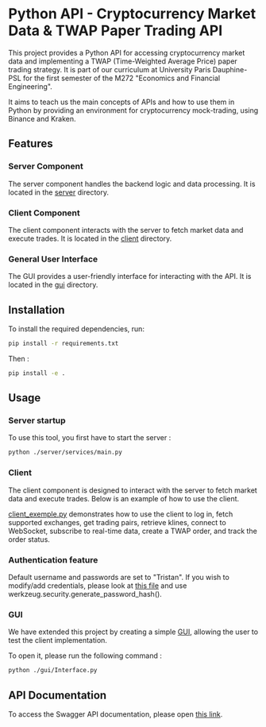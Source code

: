 # Python API - Cryptocurrency Market Data & TWAP Paper Trading API

This project provides a Python API for accessing cryptocurrency market data and implementing a TWAP (Time-Weighted Average Price) paper trading strategy. It is part of our curriculum at University Paris Dauphine-PSL for the first semester of the M272 "Economics and Financial Engineering". 

It aims to teach us the main concepts of APIs and how to use them in Python by providing an environment for cryptocurrency mock-trading, using Binance and Kraken.

## Features

### Server Component
The server component handles the backend logic and data processing. It is located in the [server](server/) directory.

### Client Component
The client component interacts with the server to fetch market data and execute trades. It is located in the [client](client/) directory.

### General User Interface
The GUI provides a user-friendly interface for interacting with the API. It is located in the [gui](gui/) directory.

## Installation

To install the required dependencies, run:
```sh
pip install -r requirements.txt
```
Then : 
```sh
pip install -e .
```
## Usage

### Server startup

To use this tool, you first have to start the server :
```sh
python ./server/services/main.py
```

### Client

The client component is designed to interact with the server to fetch market data and execute trades. Below is an example of how to use the client.

[client_exemple.py](client/client_exemple.py) demonstrates how to use the client to log in, fetch supported exchanges, get trading pairs, retrieve klines, connect to WebSocket, subscribe to real-time data, create a TWAP order, and track the order status.

### Authentication feature

Default username and passwords are set to "Tristan".
If you wish to modify/add credentials, please look at [this file](server/auth/credentials.py) and use werkzeug.security.generate_password_hash().

### GUI

We have extended this project by creating a simple [GUI](gui/Interface.py), allowing the user to test the client implementation.

To open it, please run the following command : 
```sh
python ./gui/Interface.py
```

## API Documentation

To access the Swagger API documentation, please open [this link](http://localhost:8000/docs#/).